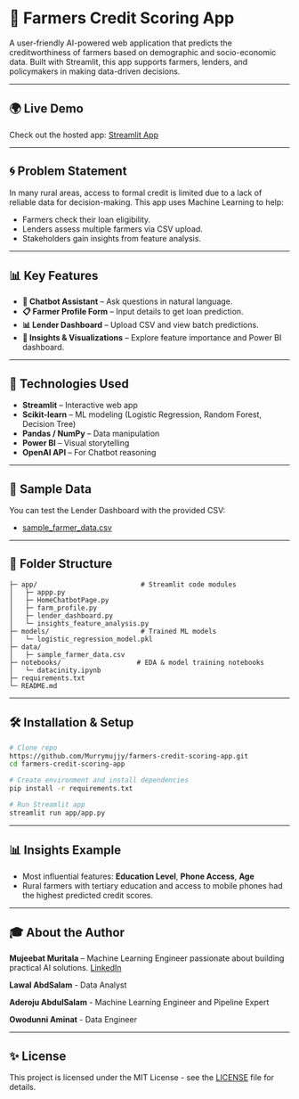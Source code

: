 # 🌾 Farmers Credit Scoring App

A user-friendly AI-powered web application that predicts the creditworthiness of farmers based on demographic and socio-economic data. Built with Streamlit, this app supports farmers, lenders, and policymakers in making data-driven decisions.

---

## 🌍 Live Demo

Check out the hosted app: [Streamlit App](https://farmers-credit-profile-numerixa.streamlit.app/)

---

## 🌀 Problem Statement

In many rural areas, access to formal credit is limited due to a lack of reliable data for decision-making. This app uses Machine Learning to help:

* Farmers check their loan eligibility.
* Lenders assess multiple farmers via CSV upload.
* Stakeholders gain insights from feature analysis.

---

## 📊 Key Features

* **🧠 Chatbot Assistant** – Ask questions in natural language.
* **📋 Farmer Profile Form** – Input details to get loan prediction.
* **📊 Lender Dashboard** – Upload CSV and view batch predictions.
* **🔹 Insights & Visualizations** – Explore feature importance and Power BI dashboard.

---

## 🧰 Technologies Used

* **Streamlit** – Interactive web app
* **Scikit-learn** – ML modeling (Logistic Regression, Random Forest, Decision Tree)
* **Pandas / NumPy** – Data manipulation
* **Power BI** – Visual storytelling
* **OpenAI API** – For Chatbot reasoning

---

## 📁 Sample Data

You can test the Lender Dashboard with the provided CSV:

* [sample\_farmer\_data.csv](./data/sample_farmer_data.csv)

---

## 📅 Folder Structure

```
├─ app/                          # Streamlit code modules
│   ├─ appp.py
│   ├─ HomeChatbotPage.py
│   ├─ farm_profile.py
│   ├─ lender_dashboard.py
│   └─ insights_feature_analysis.py
├─ models/                       # Trained ML models
│   └─ logistic_regression_model.pkl
├─ data/
│   ├─ sample_farmer_data.csv
├─ notebooks/                   # EDA & model training notebooks
│   └─ datacinity.ipynb
├─ requirements.txt
└─ README.md
```

---

## 🛠️ Installation & Setup

```bash
# Clone repo
https://github.com/Murrymujjy/farmers-credit-scoring-app.git
cd farmers-credit-scoring-app

# Create environment and install dependencies
pip install -r requirements.txt

# Run Streamlit app
streamlit run app/app.py
```

---

## 📊 Insights Example

* Most influential features: **Education Level**, **Phone Access**, **Age**
* Rural farmers with tertiary education and access to mobile phones had the highest predicted credit scores.

---

## 🎓 About the Author

**Mujeebat Muritala** – Machine Learning Engineer passionate about building practical AI solutions.
[LinkedIn](https://www.linkedin.com/in/mujeebat-muritala-134210175)

**Lawal AbdSalam** - Data Analyst 

**Aderoju AbdulSalam** - Machine Learning Engineer and Pipeline Expert 

**Owodunni Aminat** - Data Engineer 

---

## ✨ License

This project is licensed under the MIT License - see the [LICENSE](LICENSE) file for details.

